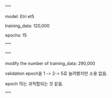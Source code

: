 """

model: Etri et5

training_data: 120,000

epochs: 15

"""


"""

modify the number of training_data: 290,000

validation epoch을 1 -> 2-> 5로 늘려봤지만 소용 없음.

epoch 15는 과적합되는 것 같음.

"""
